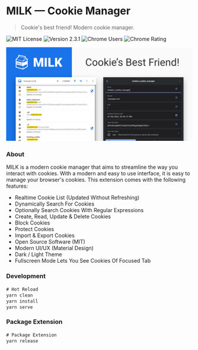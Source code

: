 # MILK — Cookie Manager
> Cookie's best friend! Modern cookie manager.

![MIT License](https://img.shields.io/badge/License-MIT-yellow.svg?style=for-the-badge&color=1A73E8)
![Version 2.3.1](https://img.shields.io/badge/Version-2.3.1-yellow.svg?style=for-the-badge&color=1A73E8)
![Chrome Users](https://img.shields.io/chrome-web-store/d/haipckejfdppjfblgondaakgckohcihp.svg?style=for-the-badge&color=1A73E8&label=chrome-users)
![Chrome Rating](https://img.shields.io/chrome-web-store/rating/haipckejfdppjfblgondaakgckohcihp.svg?style=for-the-badge&color=1A73E8&label=chrome-rating)
<!-- ![Firefox Users](https://img.shields.io/amo/users/031ab6ca80074459a477.svg?style=for-the-badge&color=1A73E8&label=firefox-users) -->
<!-- ![Firefox Rating](https://img.shields.io/amo/rating/031ab6ca80074459a477.svg?style=for-the-badge&color=1A73E8&label=firefox-rating) -->

![screenshot](assets/images/github-banner.png)

### About

MILK is a modern cookie manager that aims to streamline the way you interact with cookies. With a modern and easy to use interface, it is easy to manage your browser's cookies. This extension comes with the following features:

- Realtime Cookie List (Updated Without Refreshing)
- Dynamically Search For Cookies
- Optionally Search Cookies With Regular Expressions
- Create, Read, Update & Delete Cookies
- Block Cookies
- Protect Cookies
- Import & Export Cookies
- Open Source Software (MIT)
- Modern UI/UX (Material Design)
- Dark / Light Theme
- Fullscreen Mode Lets You See Cookies Of Focused Tab

### Development

```shell
# Hot Reload
yarn clean
yarn install
yarn serve
```

### Package Extension

```shell
# Package Extension
yarn release
```
